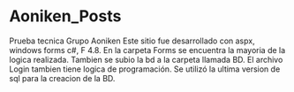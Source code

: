 # Aoniken_Posts
Prueba tecnica Grupo Aoniken
Este sitio fue desarrollado con aspx, windows forms c#, F 4.8.
En la carpeta Forms se encuentra la mayoria de la logica realizada.
Tambien se subio la bd a la carpeta llamada BD.
El archivo Login tambien tiene logica de programación.
Se utilizó la ultima version de sql para la creacion de la BD.
